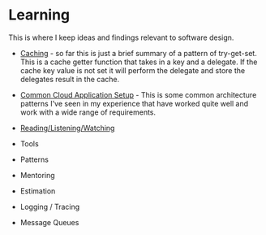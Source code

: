 # Learning

This is where I keep ideas and findings relevant to software design.

- [Caching](https://github.com/jonocairns/learning/blob/master/caching.md) - so far this is just a brief summary of a pattern of try-get-set. This is a cache getter function that takes in a key and a delegate. If the cache key value is not set it will perform the delegate and store the delegates result in the cache.

- [Common Cloud Application Setup](https://github.com/jonocairns/learning/blob/master/cloud.md) - This is some common architecture patterns I've seen in my experience that have worked quite well and work with a wide range of requirements. 

- [Reading/Listening/Watching](https://github.com/jonocairns/learning/blob/master/media.md)

- Tools

- Patterns

- Mentoring

- Estimation 

- Logging / Tracing

- Message Queues

